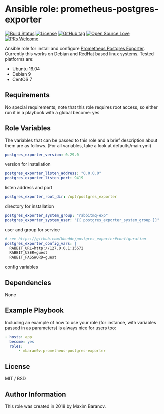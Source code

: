 # Ansible role: prometheus-postgres-exporter

[![Build Status](https://travis-ci.org/mbaran0v/ansible-role-prometheus-postgres-exporter.svg?branch=master)](https://travis-ci.org/mbaran0v/ansible-role-prometheus-postgres-exporter) [![License](https://img.shields.io/badge/license-MIT%20License-brightgreen.svg)](https://opensource.org/licenses/MIT) [![GitHub tag](https://img.shields.io/github/tag/mbaran0v/anansible-role-prometheus-postgres-exporter.svg)](https://github.com/mbaran0v/ansible-role-prometheus-postgres-exporter/tags) [![Open Source Love](https://badges.frapsoft.com/os/v1/open-source.svg?v=103)](https://github.com/ellerbrock/open-source-badges/) [![PRs Welcome](https://img.shields.io/badge/PRs-welcome-brightgreen.svg?style=flat-square)](http://makeapullrequest.com)

Ansible role for install and configure [Prometheus Postgres Exporter](https://github.com/wrouesnel/postgres_exporter). Currently this works on Debian and RedHat based linux systems. Tested platforms are:

* Ubuntu 16.04
* Debian 9
* CentOS 7

Requirements
------------

No special requirements; note that this role requires root access, so either run it in a playbook with a global become: yes

Role Variables
--------------

The variables that can be passed to this role and a brief description about them are as follows. (For all variables, take a look at defaults/main.yml)

```yaml
postgres_exporter_version: 0.29.0
```
version for installation

```yaml
postgres_exporter_listen_address: "0.0.0.0"
postgres_exporter_listen_port: 9419
```
listen address and port

```yaml
postgres_exporter_root_dir: /opt/postgres_exporter
```
directory for installation

```yaml
postgres_exporter_system_group: "rabbitmq-exp"
postgres_exporter_system_user: "{{ postgres_exporter_system_group }}"
```
user and group for service

```yaml
# see https://github.com/kbudde/postgres_exporter#configuration
postgres_exporter_config_vars: |
  RABBIT_URL=http://127.0.0.1:15672
  RABBIT_USER=guest
  RABBIT_PASSWORD=guest
```
config variables

Dependencies
------------

None

Example Playbook
----------------

Including an example of how to use your role (for instance, with variables passed in as parameters) is always nice for users too:

```yaml
- hosts: app
  become: yes
  roles:
      - mbaran0v.prometheus-postgres-exporter
```

License
-------

MIT / BSD

Author Information
------------------

This role was created in 2018 by Maxim Baranov.

